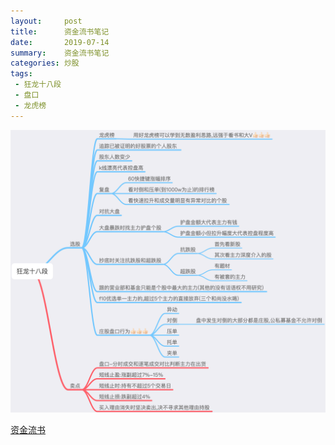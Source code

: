 ```yaml
---
layout:     post
title:      资金流书笔记
date:       2019-07-14
summary:    资金流书笔记
categories: 炒股
tags:
 - 狂龙十八段
 - 盘口
 - 龙虎榜
---
```


![视觉卡片][1]

<a target="_blank" href="https://github.com/3xp10it/books/blob/master/%E8%B5%84%E9%87%91%E6%B5%81%E4%B9%A6.pdf">资金流书</a>

[1]: https://raw.githubusercontent.com/3xp10it/pic/master/狂龙十八段.png
